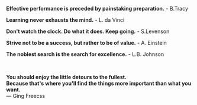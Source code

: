 
**Effective performance is preceded by painstaking preparation.** - B.Tracy

**Learning never exhausts the mind.** - L. da Vinci

**Don't watch the clock. Do what it does. Keep going.** - S.Levenson

**Strive not to be a success, but rather to be of value.** - A. Einstein

**The noblest search is the search for excellence.** - L.B. Johnson

<br>

**You should enjoy the little detours to the fullest. <br>
Because that's where you'll find the things more important than what you want.** <br>
― Ging Freecss


<!--
**oumarbarry/oumarbarry** is a ✨ _special_ ✨ repository because its `README.md` (this file) appears on your GitHub profile.

Here are some ideas to get you started:

- 🔭 I’m currently working on ...
- 🌱 I’m currently learning ...
- 👯 I’m looking to collaborate on ...
- 🤔 I’m looking for help with ...
- 💬 Ask me about ...
- 📫 How to reach me: ...
- 😄 Pronouns: ...
- ⚡ Fun fact: ...
-->
